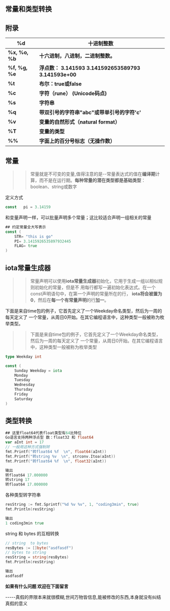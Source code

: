 ## 常量和类型转换

## 附录

| **%d**               | **十进制整数**                                               |
| -------------------- | ------------------------------------------------------------ |
| **%x,	%o,	%b** | **十六进制，八进制，二进制整数。**                           |
| **%f,	%g,	%e** | **浮点数：	3.141593	3.141592653589793	3.141593e+00** |
| **%t**               | **布尔：true或false**                                        |
| **%c**               | **字符（rune）	(Unicode码点)**                            |
| **%s**               | **字符串**                                                   |
| **%q**               | **带双引号的字符串"abc"或带单引号的字符'c'**                 |
| **%v**               | **变量的自然形式（natural	format）**                      |
| **%T**               | **变量的类型**                                               |
| **%%**               | **字面上的百分号标志（无操作数）**                           |


## 常量
>> 常量就是不可变的变量,值得注意的是--常量表达式的值在**编译期**计算，而不是在运行期。**每种常量的潜在类型都是基础类型**： boolean、string或数字

定义方式
````go
const	pi = 3.14159
````

和变量声明一样，可以批量声明多个常量；这比较适合声明一组相关的常量
````go
## 约定常量全大写表示
const (
	STR= "this is go"
	PI= 3.1415926535897932445
	FLAG= true
)
````
## iota常量生成器
>> 常量声明可以使用**iota常量生成器**初始化，它用于生成一组以相似规则初始化的常量，但是不 用每行都写一遍初始化表达式。在一个const声明语句中，在第一个声明的常量所在的行， **iota将会被置为0**，然后在**每一个有常量声明**的行**加一**。

下面是来自time包的例子，它首先定义了一个Weekday命名类型，然后为一周的每天定义了 一个常量，从周日0开始。在其它编程语言中，这种类型一般被称为枚举类型。

>>下面是来自time包的例子，它首先定义了一个Weekday命名类型，然后为一周的每天定义了 一个常量，从周日0开始。在其它编程语言中，这种类型一般被称为枚举类型
````go
type Weekday int

const (
	Sunday Weekday = iota                
	Monday                
	Tuesday               
	Wednesday                
	Thursday                
	Friday                
	Saturday
)
````

## 类型转换
````go
## 这里float64代表float类型有64比特位 
Go语言支持两种浮点型 数：float32 和 float64  
var aInt int = 17
// 一般用这种方式强制转
fmt.Printf("转float64 %f  \n", float64(aInt))
fmt.Printf("转string %v  \n", strconv.Itoa(aInt))
fmt.Printf("转float64 %f  \n", float32(aInt))

输出
转float64 17.000000  
转string 17  
转float64 17.000000   
````

各种类型转字符串

````go
resString := fmt.Sprintf("%d %v %v", 1, "coding3min", true)
fmt.Println(resString)

输出
1 coding3min true
````
string 和 bytes 的互相转换
````go
// string  to bytes
resBytes := []byte("asdfasdf")
// bytes to string
resString = string(resBytes)
fmt.Println(resString)

输出
asdfasdf
````

**如果有什么问题 欢迎在下面留言**

-----真假的界限本来就很模糊,世间万物皆信息,能被修改的东西,本身就没有纠结真假的意义





